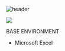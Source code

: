 
![header](https://capsule-render.vercel.app/api?type=wave&color=gradient&height=300&section=header&text=Fashion-Sales%20Dashboard&fontSize=60)


![](https://github.com/Gift-Ojeabulu/Big-Fashion-Sales-Dashboard/blob/main/Excel%20Clean%20Dashboard.gif)


BASE ENVIRONMENT

* Microsoft Excel







